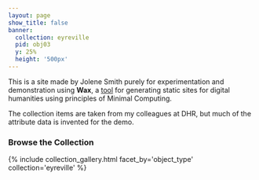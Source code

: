 ```yaml
---
layout: page
show_title: false
banner:
  collection: eyreville
  pid: obj03
  y: 25%
  height: '500px'
---
```


This is a site made by Jolene Smith purely for experimentation and demonstration using __Wax__, a [tool](https://minicomp.github.io/wiki/#/wax/) for generating static sites for digital humanities using principles of Minimal Computing.

The collection items are taken from my colleagues at DHR, but much of the attribute data is invented for the demo.

### Browse the Collection

{% include collection_gallery.html facet_by='object_type' collection='eyreville' %}

